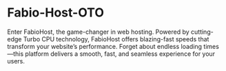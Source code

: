 # Fabio-Host-OTO
Enter FabioHost, the game-changer in web hosting. Powered by cutting-edge Turbo CPU technology, FabioHost offers blazing-fast speeds that transform your website’s performance. Forget about endless loading times—this platform delivers a smooth, fast, and seamless experience for your users.

